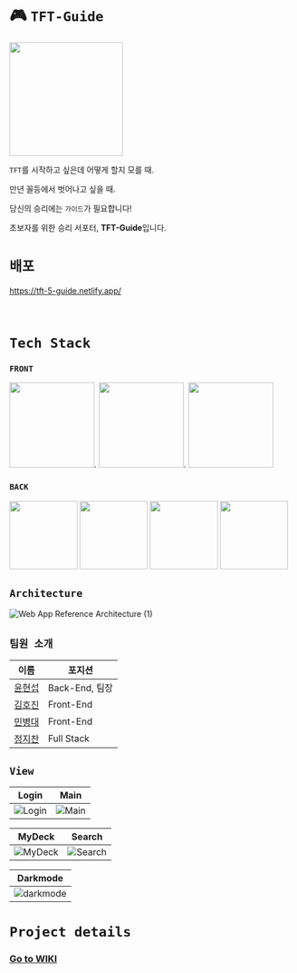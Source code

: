 # 🎮 `TFT-Guide`
<img src="https://user-images.githubusercontent.com/80196999/131866159-b26e8ab4-8a74-4e15-b3e7-d9bb913d7ae5.png" width="200" height="200"/>

`TFT`를 시작하고 싶은데 어떻게 할지 모를 때.

만년 꼴등에서 벗어나고 싶을 때.

당신의 승리에는 `가이드`가 필요합니다!

초보자를 위한 승리 서포터, **TFT-Guide**입니다. 

# `배포`
https://tft-5-guide.netlify.app/

<br/>

# `Tech Stack`

### `FRONT`
<img src="https://user-images.githubusercontent.com/80196999/131903922-92405ef2-8df5-4d38-abf0-79186a138109.png" height="150"/>. <img src="https://user-images.githubusercontent.com/80196999/131904201-31a3d4e4-26cf-4673-a38b-b6aa8530ff30.png" height="150"/>. <img src="https://user-images.githubusercontent.com/80196999/131904423-0bfb6386-e4a7-4824-be49-2b4f381f1c98.png" height="150"/>



### `BACK`

<img src="https://user-images.githubusercontent.com/80196999/131904609-40c33f8a-b8ae-4850-9cf3-592539e8e217.png" height="120"/>  <img src="https://user-images.githubusercontent.com/80196999/131904926-715d122b-f8ce-4671-b7d5-2a8d1831a6e3.png" height="120"/>  <img src="https://user-images.githubusercontent.com/80196999/131905124-5139632a-20bb-44cf-a238-ad7bc9e38454.png" height="120"/>  <img src="https://user-images.githubusercontent.com/80196999/131905210-bfe02f65-ac59-41e2-ac9b-b99da05ae9a7.png" height="120"/>

## `Architecture`
![Web App Reference Architecture (1)](https://user-images.githubusercontent.com/61625998/131931490-faafef7b-950f-452c-a2e1-273e87554b2b.png)

## `팀원 소개`

|이름|포지션|
|------|---|
|[윤현섭](https://github.com/hyeon3051)|Back-End, 팀장|
|[김호진](https://github.com/Alamarama)|Front-End|
|[민병대](https://github.com/minbyoungdae)|Front-End|
|[정지찬](https://github.com/jch422)|Full Stack|

## `View`
Login  |  Main
--- | ---
![Login](https://user-images.githubusercontent.com/38288479/131941338-a8f2f7d0-8e49-4d38-880e-8ed6bd947cdf.gif) | ![Main](https://user-images.githubusercontent.com/38288479/131941340-abf725bf-84f4-4575-bf97-c30d645834e8.gif)


MyDeck  |  Search
--- | ---
![MyDeck](https://user-images.githubusercontent.com/38288479/131941339-e9e74c29-f03f-46cf-9a76-0980b2ebab89.gif)  |  ![Search](https://user-images.githubusercontent.com/38288479/131941337-7037aa98-2442-4c3a-b8ff-ad4b3c4a27ee.gif)

Darkmode  |
--- |
![darkmode](https://user-images.githubusercontent.com/38288479/131941331-d0ae0fc2-b495-4fe4-8fef-20a1f66596c8.gif)  |

# `Project details`

### [Go to WIKI](https://github.com/codestates/TFT-Guide/wiki)
